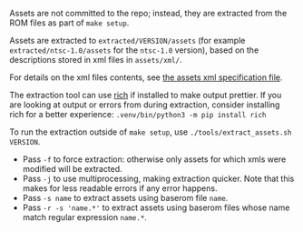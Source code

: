 Assets are not committed to the repo; instead, they are extracted from the ROM files as part of `make setup`.

Assets are extracted to `extracted/VERSION/assets` (for example `extracted/ntsc-1.0/assets` for the `ntsc-1.0` version), based on the descriptions stored in xml files in `assets/xml/`.

For details on the xml files contents, see [the assets xml specification file](../../tools/assets/descriptor/spec.md).

The extraction tool can use [rich](https://github.com/Textualize/rich) if installed to make output prettier.
If you are looking at output or errors from during extraction, consider installing rich for a better experience: `.venv/bin/python3 -m pip install rich`

To run the extraction outside of `make setup`, use `./tools/extract_assets.sh VERSION`.
- Pass `-f` to force extraction: otherwise only assets for which xmls were modified will be extracted.
- Pass `-j` to use multiprocessing, making extraction quicker. Note that this makes for less readable errors if any error happens.
- Pass `-s name` to extract assets using baserom file `name`.
- Pass `-r -s 'name.*'` to extract assets using baserom files whose name match regular expression `name.*`.
